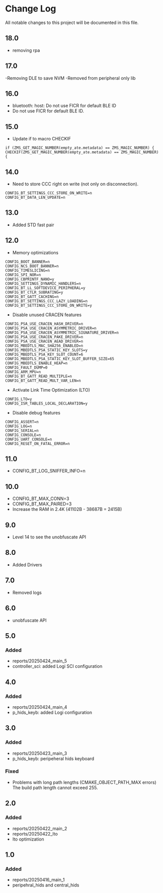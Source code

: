 # Change Log
All notable changes to this project will be documented in this file.

## 18.0 
  - removing rpa

## 17.0
  -Removing DLE to save NVM
  -Removed from peripheral only lib

## 16.0
  - bluetooth: host: Do not use FICR for default BLE ID
  - Do not use FICR for default BLE ID.

## 15.0
  - Update if to macro CHECKIF
```
if (ZMS_GET_MAGIC_NUMBER(empty_ate.metadata) == ZMS_MAGIC_NUMBER) {
CHECKIF(ZMS_GET_MAGIC_NUMBER(empty_ate.metadata) == ZMS_MAGIC_NUMBER) {
```

## 14.0
  - Need to store CCC right on write (not only on disconnection).
```
CONFIG_BT_SETTINGS_CCC_STORE_ON_WRITE=n
CONFIG_BT_DATA_LEN_UPDATE=n
```

## 13.0
  - Added STD fast pair 

## 12.0
  - Memory optimizations
```
CONFIG_BOOT_BANNER=n
CONFIG_NCS_BOOT_BANNER=n
CONFIG_TIMESLICING=n
CONFIG_SPI_NOR=n
CONFIG_CBPRINTF_NANO=y
CONFIG_SETTINGS_DYNAMIC_HANDLERS=n
CONFIG_BT_LL_SOFTDEVICE_PERIPHERAL=y
CONFIG_BT_CTLR_SUBRATING=y
CONFIG_BT_GATT_CACHING=n
CONFIG_BT_SETTINGS_CCC_LAZY_LOADING=n
CONFIG_BT_SETTINGS_CCC_STORE_ON_WRITE=y
```

  - Disable unused CRACEN features
```
CONFIG_PSA_USE_CRACEN_HASH_DRIVER=n
CONFIG_PSA_USE_CRACEN_ASYMMETRIC_DRIVER=n
CONFIG_PSA_USE_CRACEN_ASYMMETRIC_SIGNATURE_DRIVER=n
CONFIG_PSA_USE_CRACEN_PAKE_DRIVER=n
CONFIG_PSA_USE_CRACEN_AEAD_DRIVER=n
CONFIG_MBEDTLS_MAC_SHA256_ENABLED=n
CONFIG_MBEDTLS_PSA_STATIC_KEY_SLOTS=y
CONFIG_MBEDTLS_PSA_KEY_SLOT_COUNT=6
CONFIG_MBEDTLS_PSA_STATIC_KEY_SLOT_BUFFER_SIZE=65
CONFIG_MBEDTLS_ENABLE_HEAP=n
CONFIG_FAULT_DUMP=0
CONFIG_ARM_MPU=n
CONFIG_BT_GATT_READ_MULTIPLE=n
CONFIG_BT_GATT_READ_MULT_VAR_LEN=n
```

- Activate Link Time Optimization (LTO)
```
CONFIG_LTO=y
CONFIG_ISR_TABLES_LOCAL_DECLARATION=y
```

  - Disable debug features
```
CONFIG_ASSERT=n
CONFIG_LOG=n
CONFIG_SERIAL=n
CONFIG_CONSOLE=n
CONFIG_UART_CONSOLE=n
CONFIG_RESET_ON_FATAL_ERROR=n
```

## 11.0
- CONFIG_BT_LOG_SNIFFER_INFO=n

## 10.0
- CONFIG_BT_MAX_CONN=3
- CONFIG_BT_MAX_PAIRED=3
- Increase the RAM in 2.4K  (41102B - 38687B = 2415B)

## 9.0
- Level 14 to see the unobfuscate API

## 8.0
- Added Drivers

## 7.0
- Removed logs

## 6.0
- unobfuscate API

## 5.0

### Added
- reports/20250424_main_5
- controller_sci: added Logi SCI configuration 
  
## 4.0

### Added
- reports/20250424_main_4
- p_hids_keyb: added Logi configuration 

## 3.0

### Added
- reports/20250423_main_3
- p_hids_keyb: peripeheral hids keyboard 
  
### Fixed
- Problems with long path lengths (CMAKE_OBJECT_PATH_MAX errors)
The build path length cannot exceed 255.


## 2.0

### Added
- reports/20250422_main_2
- reports/20250422_lto
- lto optimization

## 1.0

### Added
- reports/20250416_main_1
- peripehral_hids and central_hids  





